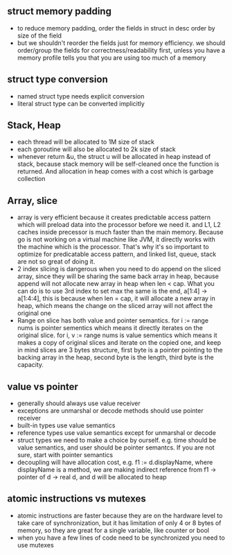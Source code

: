 ## struct memory padding
* to reduce memory padding, order the fields in struct in desc order by size of the field
* but we shouldn't reorder the fields just for memory efficiency. we should order/group the fields for correctness/readability first, unless you have a memory profile tells you that you are using too much of a memory

## struct type conversion
* named struct type needs explicit conversion
* literal struct type can be converted implicitly

## Stack, Heap
* each thread will be allocated to 1M size of stack
* each goroutine will also be allocated to 2k size of stack
* whenever return &u, the struct u will be allocated in heap instead of stack, because stack memory will be self-cleaned once the function is returned. And allocation in heap comes with a cost which is garbage collection

## Array, slice
* array is very efficient because it creates predictable access pattern which will preload data into the processor before we need it. and L1, L2 caches inside precessor is much faster than the main memory. Because go is not working on a virtual machine like JVM, it directly works with the machine which is the processor. That's why it's so important to optimize for predicatable access pattern, and linked list, queue, stack are not so great of doing it.
* 2 index slicing is dangerous when you need to do append on the sliced array, since they will be sharing the same back array in heap, because append will not allocate new array in heap when len < cap. What you can do is to use 3rd index to set max the same is the end, a[1:4] -> a[1:4:4], this is because when len = cap, it will allocate a new array in heap, which means the change on the sliced array will not affect the original one
* Range on slice has both value and pointer semantics. for i := range nums is pointer sementics which means it directly iterates on the original slice. for i, v := range nums is value sementics which means it makes a copy of original slices and iterate on the copied one, and keep in mind slices are 3 bytes structure, first byte is a pointer pointing to the backing array in the heap, second byte is the length, third byte is the capacity.

## value vs pointer
* generally should always use value receiver
* exceptions are unmarshal or decode methods should use pointer receiver
* built-in types use value semantics
* reference types use value semantics except for unmarshal or decode
* struct types we need to make a choice by ourself. e.g. time should be value semantics, and user should be pointer semantcs. If you are not sure, start with pointer semantics
* decoupling will have allocation cost, e.g. f1 := d.displayName, where displayName is a method, we are making indirect reference from f1 -> pointer of d -> real d, and d will be allocated to heap

## atomic instructions vs mutexes
* atomic instructions are faster because they are on the hardware level to take care of synchronization, but it has limitation of only 4 or 8 bytes of memory, so they are great for a single variable, like counter or bool
* when you have a few lines of code need to be synchronized you need to use mutexes

